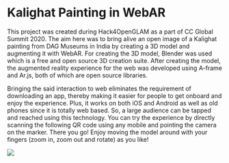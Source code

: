 # Kalighat Painting in WebAR
This project was created during Hack4OpenGLAM as a part of CC Global Summit 2020.
The aim here was to bring alive an open image of a Kalighat painting from DAG Museums in India by creating a 3D model and augmenting it with WebAR.
For creating the 3D model, Blender was used which is a free and open source 3D creation suite.
After creating the model, the augmented reality experience for the web was developed using A-frame and Ar.js, both of which are open source libraries.

Bringing the said interaction to web eliminates the requirement of downloading an app, thereby making it easier for people to get onboard and enjoy the experience.
Plus, it works on both iOS and Android as well as old phones since it is totally web based.
So, a large audience can be tapped and reached using this technology.
You can try the experience by directly scanning the following QR code using any mobile and pointing the camera on the marker.
There you go! Enjoy moving the model around with your fingers (zoom in, zoom out and rotate) as you like!

<img src="https://github.com/FairlyNewHere/kalighat-ar-web/blob/glitch/kalighat%20-%20ar%20-%20web%20-%20qr.png">
